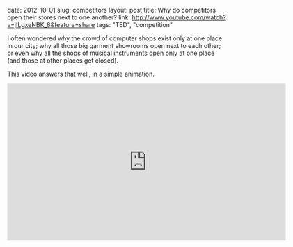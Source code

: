 date: 2012-10-01
slug: competitors
layout: post
title: Why do competitors open their stores next to one another?
link: http://www.youtube.com/watch?v=jILgxeNBK_8&feature=share
tags: "TED", "competition"



I often wondered why the crowd of computer shops exist only at one place in our city; why all those big garment showrooms open next to each other; or even why all the shops of musical instruments open only at one place (and those at other places get closed).

This video answers that well, in a simple animation.

<iframe width="640" height="360" src="http://www.youtube.com/embed/jILgxeNBK_8?feature=player_detailpage" frameborder="0" allowfullscreen="allowfullscreen"> </iframe>
